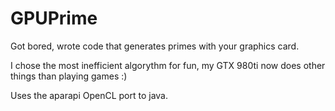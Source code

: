 # GPUPrime
Got bored, wrote code that generates primes with your graphics card.

I chose the most inefficient algorythm for fun, my GTX 980ti now does other things than playing games :)

Uses the aparapi OpenCL port to java. 
